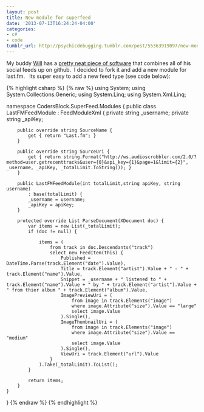 ```yaml
---
layout: post
title: New module for superfeed
date: '2013-07-13T16:24:24-04:00'
categories:
- c#
- code
tumblr_url: http://psychicdebugging.tumblr.com/post/55363919097/new-module-for-superfeed
---
```

My buddy [Will](http://codersblock.com/) has a [pretty neat piece of software](https://github.com/lonekorean/super-feed) that combines
all of his social feeds up on github.  I decided to fork it and add a new module for last.fm.  
Its super easy to add a new feed type (see code below):

{% highlight csharp %}
{% raw %} 
using System;
using System.Collections.Generic;
using System.Linq;
using System.Xml.Linq;

namespace CodersBlock.SuperFeed.Modules {
    public class LastFMFeedModule : FeedModuleXml {
        private string _username;
        private string _apiKey;

        public override string SourceName {
            get { return "Last.fm"; }
        }

        public override string SourceUri {
            get { return string.Format("http://ws.audioscrobbler.com/2.0/?method=user.getrecenttracks&user={0}&api_key={1}&page=1&limit={2}", _username, _apiKey, _totalLimit.ToString()); }
        }

        public LastFMFeedModule(int totalLimit,string apiKey, string username)
            : base(totalLimit) {
            _username = username;
            _apiKey = apiKey;
        }

        protected override List ParseDocument(XDocument doc) {
            var items = new List(_totalLimit);
            if (doc != null) {

                items = (
                    from track in doc.Descendants("track")
                    select new FeedItem(this) {
                        Published = DateTime.Parse(track.Element("date").Value),
                        Title = track.Element("artist").Value + " - " + track.Element("name").Value,
                        Snippet = _username + " listened to " + track.Element("name").Value + " by " + track.Element("artist").Value + " from thier album " + track.Element("album").Value,
                        ImagePreviewUri = (
                            from image in track.Elements("image")
                            where image.Attribute("size").Value == "large"
                            select image.Value
                        ).Single(),
                        ImageThumbnailUri = (
                            from image in track.Elements("image")
                            where image.Attribute("size").Value == "medium"
                            select image.Value
                        ).Single(),
                        ViewUri = track.Element("url").Value
                    }
                ).Take(_totalLimit).ToList();
            }

            return items;
        }
    }
}
{% endraw %}
{% endhighlight %}